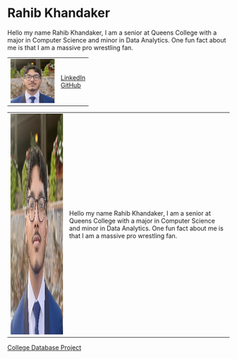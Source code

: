 
# Rahib Khandaker

Hello my name Rahib Khandaker, I am a senior at Queens College with a major in Computer Science and minor in Data Analytics.
One fun fact about me is that I am a massive pro wrestling fan.

<table>
  <tr>
    <td>
      <img src="assets/css/IMG_2689.jpg" width="100" height="100"/>
    </td>
    <td>
      <a href="https://www.linkedin.com/in/rahib-khandaker/">LinkedIn</a>
      <br>
      <a href="https://github.com/Rahib-Khan">GitHub</a>
    </td>
  </tr>
</table>

<table>
  <tr>
    <td>
      <img src="assets/css/IMG_2689.jpg" width="500" height="500"/>
    </td>
    <td>
      <p>Hello my name Rahib Khandaker, I am a senior at Queens College with a major in Computer Science and minor in Data Analytics.
One fun fact about me is that I am a massive pro wrestling fan.</p>
    </td>
  </tr>
</table>





[College Database Project](https://github.com/Rahib-Khan/CS331_NG_3/tree/main)


